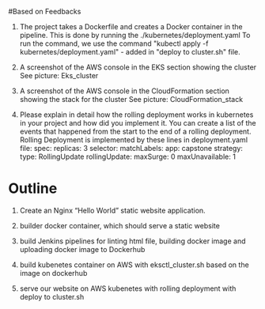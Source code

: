 #Based on Feedbacks
1. The project takes a Dockerfile and creates a Docker container in the pipeline.
 This is done by running the ./kubernetes/deployment.yaml
 To run the command, we use the command "kubectl apply -f kubernetes/deployment.yaml" - added in "deploy to cluster.sh" file.

2. A screenshot of the AWS console in the EKS section showing the cluster
   See picture: Eks_cluster
3. A screenshot of the AWS console in the CloudFormation section showing the stack for the cluster
   See picture: CloudFormation_stack

4. Please explain in detail how the rolling deployment works in kubernetes in your project and how did you implement it. You can create a list of the events that happened from the start to the end of a rolling deployment.
Rolling Deployment is implemented by these lines in deployment.yaml file:
    spec:
      replicas: 3
      selector:
        matchLabels:
          app: capstone
      strategy:
        type: RollingUpdate
        rollingUpdate:
          maxSurge: 0
          maxUnavailable: 1
# Outline
 1. Create an Nginx “Hello World” static website application. 

 2. builder docker container, which should serve a static website

 3. build Jenkins pipelines for linting html file, building docker image and uploading docker image to Dockerhub

 4. build kubenetes container on AWS with eksctl_cluster.sh based on the image on dockerhub

 5. serve our website on AWS kubenetes with rolling deployment with deploy to cluster.sh
 
 

